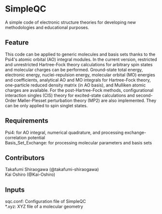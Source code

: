 # SimpleQC
A simple code of electronic structure theories for developing new methodologies and educational purposes.

## Feature
This code can be applied to generic molecules and basis sets thanks to the Psi4's atomic orbital (AO) integral modules. In the current version, restricted and unrestricted Hartree-Fock theory calculations for arbitrary spin states and molecular charges can be performed. Ground-state total energy, electronic energy, nuclei-repulsion energy, molecular orbital (MO) energies and coefficients, analytical AO and MO integrals for Hartree-Fock theory, one-particle reduced density matrix (in AO basis), and Mulliken atomic charges are available. For the post-Hartree-Fock methods, configurational interaction singles (CIS) theory for excited-state calculations and second-Order Møller-Plesset perturbation theory (MP2) are also implemented. They can be only applied to spin singlet states.

## Requirements
Psi4: for AO integral, numerical quadrature, and processing exchange-correlation potential  
Basis_Set_Exchange: for processing molecular parameters and basis sets

## Contributors
Takafumi Shiraogawa (@takafumi-shiraogawa)  
Kai Oshiro (@Kai-Oshiro)


## Inputs
sqc.conf: Configuration file of SimpleQC  
*.xyz: XYZ file of a molecular geometry